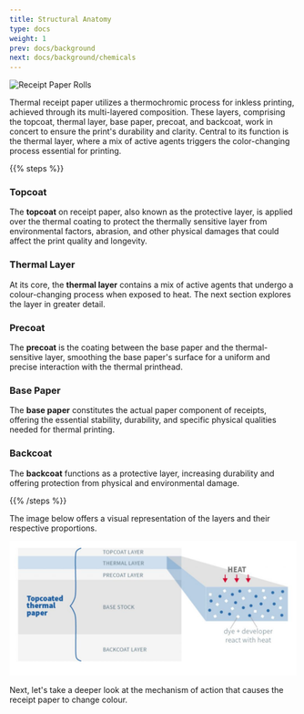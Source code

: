 ```yaml
---
title: Structural Anatomy
type: docs
weight: 1
prev: docs/background
next: docs/background/chemicals
---
```


![Receipt Paper Rolls](paper-mill_6000x2000.png "Image Courtesy of Panda Paper on Unsplash")

Thermal receipt paper utilizes a thermochromic process for inkless printing, achieved through its multi-layered composition. These layers, comprising the topcoat, thermal layer, base paper, precoat, and backcoat, work in concert to ensure the print's durability and clarity. Central to its function is the thermal layer, where a mix of active agents triggers the color-changing process essential for printing.

{{% steps %}}

### Topcoat

The **topcoat** on receipt paper, also known as the protective layer, is applied over the thermal coating to protect the thermally sensitive layer from environmental factors, abrasion, and other physical damages that could affect the print quality and longevity.

### Thermal Layer

At its core, the **thermal layer** contains a mix of active agents that undergo a colour-changing process when exposed to heat. The next section explores the layer in greater detail.

### Precoat

The **precoat** is the coating between the base paper and the thermal-sensitive layer, smoothing the base paper's surface for a uniform and precise interaction with the thermal printhead.

### Base Paper

The **base paper** constitutes the actual paper component of receipts, offering the essential stability, durability, and specific physical qualities needed for thermal printing.

### Backcoat

The **backcoat** functions as a protective layer, increasing durability and offering protection from physical and environmental damage.

{{% /steps %}}

The image below offers a visual representation of the layers and their respective proportions.

![Receipt Paper Layers](rp-layers.jpg "Image Courtesy of Jujo Thermal")

<!--- https://www.jujothermal.com/technical-guide/thermal-paper-technology/ --->

Next, let's take a deeper look at the mechanism of action that causes the receipt paper to change colour.